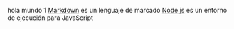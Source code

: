 hola mundo 1
[Markdown](https://es.wikipedia.org/wiki/Markdown) es un lenguaje de marcado
[Node.js](https://nodejs.org/es/) es un entorno de ejecución para JavaScript